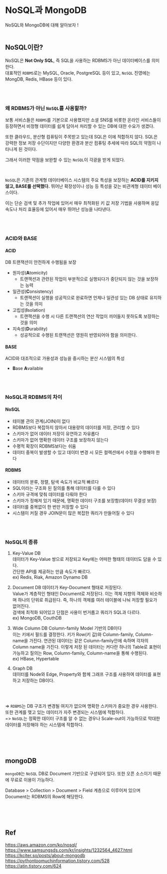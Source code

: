 # NoSQL과 MongoDB

NoSQL와 MongoDB에 대해 알아보자 !
<br><br>

## NoSQL이란?
NoSQL은 **Not Only SQL**, 즉 SQL을 사용하는 RDBMS가 아닌 데이터베이스를 의미한다.  
대표적인 `RDBMS`로는 MySQL, Oracle, PostgreSQL 등이 있고, `NoSQL` 진영에는 MongDB, Redis, HBase 등이 있다.

<br><br>


### 왜 RDBMS가 아닌 `NoSQL`를 사용할까?  

보통 서비스들은 `RDBMS`를 기본으로 사용했지만 소셜 SNS를 비롯한 온라인 서비스들이 등장하면서 비정형 데이터를 쉽게 담아서 처리할 수 있는 DB에 대한 수요가 생겼다.

또한 클라우드, 분산형 컴퓨팅이 주목받고 있는데 SQL은 이에 적합하지 않다. SQL은 강력한 정보 저장 수단이지만 다양한 환경과 분산 컴퓨팅 추세에 따라 SQL의 약점이 나타나게 된 것이다.

그래서 이러한 약점을 보완할 수 있는 `NoSQL`이 각광을 받게 되었다. 

<br>

`NoSQL`은 기존의 관계형 데이터베이스 시스템의 주요 특성을 보장하는 **ACID를 지키지 않고, BASE를 선택했다.** 뛰어난 확장성이나 성능 등 특성을 갖는 비관계형 데이터 베이스이다.

이는 단순 검색 및 추가 작업에 있어서 매우 최적화된 키 값 저장 기법을 사용하며 응답속도나 처리 효율등에 있어서 매우 뛰어난 성능을 나타낸다.

<br><br>

### ACID와 BASE

#### ACID
DB 트랜잭션이 안전하게 수행됨을 보장
- 원자성(**A**tomicity)
  - 트랜잭션과 관련된 작업이 부분적으로 실행되다가 중단되지 않는 것을 보장하는 능력
- 일관성(**C**onsistency)
  - 트랜잭션이 실행을 성공적으로 완료하면 언제나 일관성 있는 DB 상태로 유지하는 것을 의미
- 고립성(**I**solation)
  - 트랜잭션을 수행 시 다른 트랜잭션의 연산 작업이 끼어들지 못하도록 보장하는 것을 의미
- 지속성(**D**urability)
  - 성공적으로 수행된 트랜잭션은 영원히 반영되어야 함을 의미한다.
  
#### BASE
ACID와 대조적으로 가용성과 성능을 중시하는 분산 시스템의 특성
- **B**ase **A**vailable

<br><br>

### NoSQL과 RDBMS의 차이

#### NoSQL
- 테이블 관의 관계(JOIN)이 없다
- RDBMS보다 복잡하지 않아서 대용량의 데이터를 저장, 관리할 수 있다
- 스키마가 없어 데이터 저장이 유연하고 자유롭다
- 스키마가 없어 명확한 데이터 구조를 보장하지 않는다
- 수평적 확장이 RDBMS보다는 쉬움
- 데이터 중복이 발생할 수 있고 데이터 변경 시 모든 컬렉션에서 수정을 수행해야 한다


#### RDBMS
- 데이터의 분류, 정렬, 탐색 속도가 비교적 빠르다
- SQL이라는 구조화 된 질의를 통해 데이터를 다룰 수 있다
- 스키마 규격에 맞춰 데이터를 다뤄야 한다
- 스키마가 정해져 있기 때문에, 명확한 데이터 구조를 보장함(데이터 무결성 보장)
- 데이터를 중복없이 한 번만 저장할 수 있다
- 시스템이 커질 경우 JOIN문이 많은 복잡한 쿼리가 만들어질 수 있다

<br><br>

### NoSQL의 종류

1. Key-Value DB  
    데이터가 Key-Value 쌍으로 저장되고 Key에는 어떠한 형태의 데이터도 담을 수 있다.  
    간단한 API를 제공하는 만큼 속도가 빠르다.  
    ex) Redis, Riak, Amazon Dynamo DB   
      
2. Document DB
    데이터가 Key-Document 형태로 저장된다.  
    Value가 계층적인 형태인 Document로 저장된다. 이는 객체 지향의 객체와 비슷하며 하나의 단위로 취급된다. 즉, 하나의 객체를 여러 테이블에 나눠 저장할 필요가 없어진다.  
    검색에 최적화 되어있고 단점은 사용이 번거롭고 쿼리가 SQL과 다르다.  
    ex) MongoDB, CouthDB  
      
3. Wide Column DB
    Column-family Model 기반의 DB이다  
    이는 키에서 필드를 결정한다. 키가 Row(키 값)와 Column-family, Column-name을 가진다. 연관된 데이터는 같은 Column-family안에 속하며 각자의 Column name을 가진다. 이렇게 저장 된 데이터는 커다란 하나의 Table로 표현이 가능하고 질의는 Row, Column-family, Column-name을 통해 수행된다.  
    ex) HBase, Hypertable  

4. Graph DB  
    데이터를 Node와 Edge, Property와 함께 그래프 구조를 사용하여 데이터를 표현하고 저장하는 DB이다. 

<br><br>

=> `RDBMS`는 DB 구조가 변경될 여지가 없으며 명확한 스키마가 중요한 경우 사용한다. 또한 관계를 맺고 있는 데이터가 자주 변경되는 시스템에 적합하다.  
=> `NoSQL`는 정확한 데이터 구조를 알 수 없는 경우나 Scale-out이 가능하므로 막대한 데이터를 저장해야 하는 시스템에 적합하다.

<br><br><br>

## mongoDB
`mongoDB`는 `NoSQL` DB로 Document 기반으로 구성되어 있다. 또한 오픈 소스이기 때문에 무료로 이용이 가능하다.

Database > Collection > Document > Field 계층으로 이루어져 있으며 Document는 RDBMS의 Row에 해당한다. 


<br><br><br>

## Ref
https://aws.amazon.com/ko/nosql/  
https://www.samsungsds.com/kr/insights/1232564_4627.html    
https://kciter.so/posts/about-mongodb  
https://pythontoomuchinformation.tistory.com/528   
https://atin.tistory.com/624  
